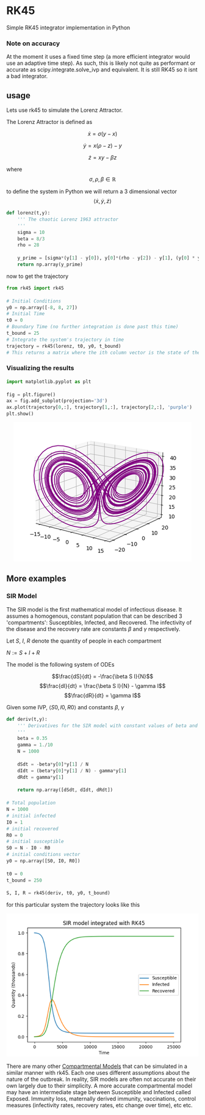 # RK45

Simple RK45 integrator implementation in Python

### Note on accuracy

At the moment it uses a fixed time step (a more efficient integrator would use an adaptive time step). As such, this is likely not quite as performant or accurate as scipy.integrate.solve_ivp and equivalent. It is still RK45 so it isnt a bad integrator.

## usage

Lets use rk45 to simulate the Lorenz Attractor.

The Lorenz Attractor is defined as 

$$\dot{x} = \sigma(y - x)$$

$$\dot{y} = x(\rho - z) - y$$

$$\dot{z} = xy - \beta z$$

where $$\sigma, \rho, \beta \in \mathbb{R}$$

to define the system in Python we will return a 3 dimensional vector 
$$\langle 
    \dot{x}, 
    \dot{y}, 
    \dot{z} 
\rangle$$

```python
def lorenz(t,y):
    ''' The chaotic Lorenz 1963 attractor
    '''
    sigma = 10
    beta = 8/3
    rho = 28

    y_prime = [sigma*(y[1] - y[0]), y[0]*(rho - y[2]) - y[1], (y[0] * y[1]) - (beta * y[2])]
    return np.array(y_prime)
```

now to get the trajectory

```python
from rk45 import rk45

# Initial Conditions
y0 = np.array([-8, 8, 27])
# Initial Time
t0 = 0
# Boundary Time (no further integration is done past this time)
t_bound = 25
# Integrate the system's trajectory in time
trajectory = rk45(lorenz, t0, y0, t_bound)
# This returns a matrix where the ith column vector is the state of the system at time i
```

### Visualizing the results

```python
import matplotlib.pyplot as plt

fig = plt.figure()
ax = fig.add_subplot(projection='3d')
ax.plot(trajectory[0,:], trajectory[1,:], trajectory[2,:], 'purple')
plt.show()
```

<p align='center'>
    <img src='./imgs/lorenz.png'>
</p>

## More examples

### SIR Model

The SIR model is the first mathematical model of infectious disease. It assumes a homogenous, constant population that can be described 3 'compartments': Susceptibles, Infected, and Recovered. The infectivity of the disease and the recovery rate are constants $\beta$ and $\gamma$ respectively.

Let $S$, $I$, $R$ denote the quantity of people in each compartment

$N := S + I + R$

The model is the following system of ODEs


$$\frac{dS}{dt} = -\frac{\beta S I}{N}$$
$$\frac{dI}{dt} = \frac{\beta S I}{N} - \gamma I$$
$$\frac{dR}{dt} = \gamma I$$

Given some IVP, $\langle S0, I0, R0 \rangle$ and constants $\beta$, $\gamma$

```python
def deriv(t,y):
    ''' Derivatives for the SIR model with constant values of beta and gamma
    '''
    beta = 0.35
    gamma = 1./10
    N = 1000

    dSdt = -beta*y[0]*y[1] / N
    dIdt = (beta*y[0]*y[1] / N) - gamma*y[1]
    dRdt = gamma*y[1]

    return np.array([dSdt, dIdt, dRdt])

# Total population
N = 1000
# initial infected
I0 = 1
# initial recovered
R0 = 0
# initial susceptible
S0 = N - I0 - R0
# initial conditions vector
y0 = np.array([S0, I0, R0])

t0 = 0
t_bound = 250

S, I, R = rk45(deriv, t0, y0, t_bound)
```

for this particular system the trajectory looks like this

<p align='center'>
    <img src='./imgs/SIR.png'>
</p>

There are many other [Compartmental Models](https://en.wikipedia.org/wiki/Compartmental_models_in_epidemiology) that can be simulated in a similar manner with rk45. Each one uses different assumptions about the nature of the outbreak. In reality, SIR models are often not accurate on their own largely due to their simplicity. A more accurate compartmental model may have an intermediate stage between Susceptible and Infected called Exposed. Immunity loss, maternally derived immunity, vaccinations, control measures (infectivity rates, recovery rates, etc change over time), etc etc.